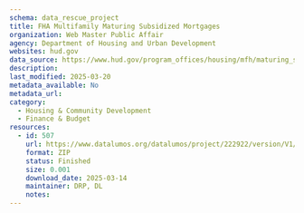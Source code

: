```yaml
---
schema: data_rescue_project 
title: FHA Multifamily Maturing Subsidized Mortgages
organization: Web Master Public Affair
agency: Department of Housing and Urban Development
websites: hud.gov
data_source: https://www.hud.gov/program_offices/housing/mfh/maturing_subsidized_mortgages
description: 
last_modified: 2025-03-20
metadata_available: No
metadata_url: 
category:
  - Housing & Community Development 
  - Finance & Budget 
resources:
  - id: 507
    url: https://www.datalumos.org/datalumos/project/222922/version/V1/view
    format: ZIP
    status: Finished
    size: 0.001
    download_date: 2025-03-14
    maintainer: DRP, DL
    notes: 
---
```

